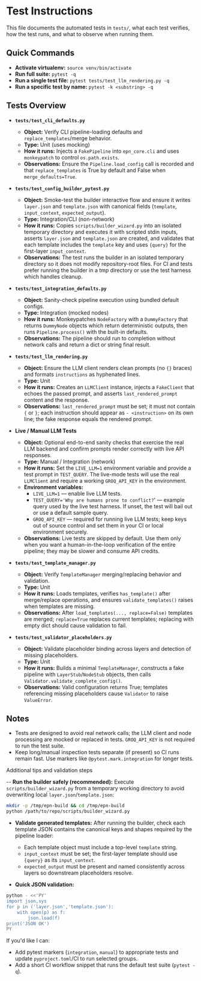 # Test Instructions

This file documents the automated tests in `tests/`, what each test verifies, how the test runs, and what to observe when running them.

## Quick Commands

- **Activate virtualenv:** `source venv/bin/activate`
- **Run full suite:** `pytest -q`
- **Run a single test file:** `pytest tests/test_llm_rendering.py -q`
- **Run a specific test by name:** `pytest -k <substring> -q`

## Tests Overview

- **`tests/test_cli_defaults.py`**
  - **Object:** Verify CLI pipeline-loading defaults and `replace_templates`/merge behavior.
  - **Type:** Unit (uses mocking)
  - **How it runs:** Injects a `FakePipeline` into `epn_core.cli` and uses `monkeypatch` to control `os.path.exists`.
  - **Observations:** Ensure the `Pipeline.load_config` call is recorded and that `replace_templates` is True by default and False when `merge_defaults=True`.

- **`tests/test_config_builder_pytest.py`**
  - **Object:** Smoke-test the builder interactive flow and ensure it writes `layer.json` and `template.json` with canonical fields (`template`, `input_context`, `expected_output`).
  - **Type:** Integration/CLI (non-network)
  - **How it runs:** Copies `scripts/builder_wizard.py` into an isolated temporary directory and executes it with scripted stdin inputs, asserts `layer.json` and `template.json` are created, and validates that each template includes the `template` key and uses `{query}` for the first-layer `input_context`.
  - **Observations:** The test runs the builder in an isolated temporary directory so it does not modify repository-root files. For CI and tests prefer running the builder in a tmp directory or use the test harness which handles cleanup.

- **`tests/test_integration_defaults.py`**
  - **Object:** Sanity-check pipeline execution using bundled default configs.
  - **Type:** Integration (mocked nodes)
  - **How it runs:** Monkeypatches `NodeFactory` with a `DummyFactory` that returns `DummyNode` objects which return deterministic outputs, then runs `Pipeline.process()` with the built-in defaults.
  - **Observations:** The pipeline should run to completion without network calls and return a dict or string final result.

- **`tests/test_llm_rendering.py`**
  - **Object:** Ensure the LLM client renders clean prompts (no `{}` braces) and formats `instructions` as hyphenated lines.
  - **Type:** Unit
  - **How it runs:** Creates an `LLMClient` instance, injects a `FakeClient` that echoes the passed prompt, and asserts `last_rendered_prompt` content and the response.
  - **Observations:** `last_rendered_prompt` must be set; it must not contain `{` or `}`; each instruction should appear as `- <instruction>` on its own line; the fake response equals the rendered prompt.

- **Live / Manual LLM Tests**
  - **Object:** Optional end-to-end sanity checks that exercise the real LLM backend and confirm prompts render correctly with live API responses.
  - **Type:** Manual / Integration (network)
  - **How it runs:** Set the `LIVE_LLM=1` environment variable and provide a test prompt in `TEST_QUERY`. The live-mode tests will use the real `LLMClient` and require a working `GROQ_API_KEY` in the environment.
  - **Environment variables:**
    - `LIVE_LLM=1` — enable live LLM tests.
    - `TEST_QUERY='Why are humans prone to conflict?`' — example query used by the live test harness. If unset, the test will bail out or use a default sample query.
    - `GROQ_API_KEY` — required for running live LLM tests; keep keys out of source control and set them in your CI or local environment securely.
  - **Observations:** Live tests are skipped by default. Use them only when you want a human-in-the-loop verification of the entire pipeline; they may be slower and consume API credits.

- **`tests/test_template_manager.py`**
  - **Object:** Verify `TemplateManager` merging/replacing behavior and validation.
  - **Type:** Unit
  - **How it runs:** Loads templates, verifies `has_template()` after merge/replace operations, and ensures `validate_templates()` raises when templates are missing.
  - **Observations:** After `load_templates(..., replace=False)` templates are merged; `replace=True` replaces current templates; replacing with empty dict should cause validation to fail.

- **`tests/test_validator_placeholders.py`**
  - **Object:** Validate placeholder binding across layers and detection of missing placeholders.
  - **Type:** Unit
  - **How it runs:** Builds a minimal `TemplateManager`, constructs a fake pipeline with `LayerStub`/`NodeStub` objects, then calls `Validator.validate_complete_config()`.
  - **Observations:** Valid configuration returns True; templates referencing missing placeholders cause `Validator` to raise `ValueError`.

## Notes

- Tests are designed to avoid real network calls; the LLM client and node processing are mocked or replaced in tests. `GROQ_API_KEY` is not required to run the test suite.
- Keep long/manual inspection tests separate (if present) so CI runs remain fast. Use markers like `@pytest.mark.integration` for longer tests.

Additional tips and validation steps

-- **Run the builder safely (recommended):** Execute `scripts/builder_wizard.py` from a temporary working directory to avoid overwriting local `layer.json`/`template.json`:

```bash
mkdir -p /tmp/epn-build && cd /tmp/epn-build
python /path/to/repo/scripts/builder_wizard.py
```

- **Validate generated templates:** After running the builder, check each template JSON contains the canonical keys and shapes required by the pipeline loader:

  - Each template object must include a top-level `template` string.
  - `input_context` must be set; the first-layer template should use `{query}` as its `input_context`.
  - `expected_output` must be present and named consistently across layers so downstream placeholders resolve.

- **Quick JSON validation:**

```bash
python - <<'PY'
import json,sys
for p in ('layer.json','template.json'):
    with open(p) as f:
        json.load(f)
print('JSON OK')
PY
```

If you'd like I can:

- Add pytest markers (`integration`, `manual`) to appropriate tests and update `pyproject.toml`/CI to run selected groups.
- Add a short CI workflow snippet that runs the default test suite (`pytest -q`).
